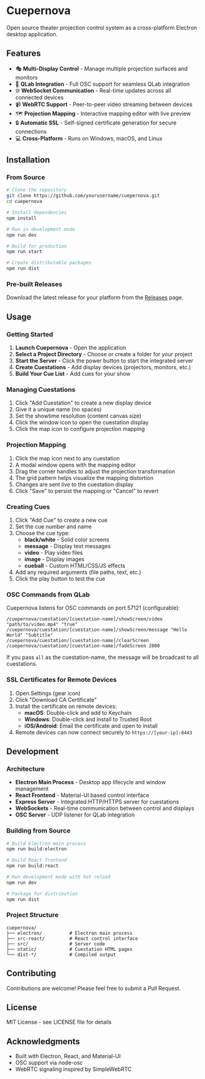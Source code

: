 # Cuepernova

Open source theater projection control system as a cross-platform Electron desktop application.

## Features

- 🎭 **Multi-Display Control** - Manage multiple projection surfaces and monitors
- 🎵 **QLab Integration** - Full OSC support for seamless QLab integration  
- 🌐 **WebSocket Communication** - Real-time updates across all connected devices
- 📹 **WebRTC Support** - Peer-to-peer video streaming between devices
- 🗺️ **Projection Mapping** - Interactive mapping editor with live preview
- 🔒 **Automatic SSL** - Self-signed certificate generation for secure connections
- 💻 **Cross-Platform** - Runs on Windows, macOS, and Linux

## Installation

### From Source

```bash
# Clone the repository
git clone https://github.com/yourusername/cuepernova.git
cd cuepernova

# Install dependencies
npm install

# Run in development mode
npm run dev

# Build for production
npm run start

# Create distributable packages
npm run dist
```

### Pre-built Releases

Download the latest release for your platform from the [Releases](https://github.com/yourusername/cuepernova/releases) page.

## Usage

### Getting Started

1. **Launch Cuepernova** - Open the application
2. **Select a Project Directory** - Choose or create a folder for your project
3. **Start the Server** - Click the power button to start the integrated server
4. **Create Cuestations** - Add display devices (projectors, monitors, etc.)
5. **Build Your Cue List** - Add cues for your show

### Managing Cuestations

1. Click "Add Cuestation" to create a new display device
2. Give it a unique name (no spaces)
3. Set the showtime resolution (content canvas size)
4. Click the window icon to open the cuestation display
5. Click the map icon to configure projection mapping

### Projection Mapping

1. Click the map icon next to any cuestation
2. A modal window opens with the mapping editor
3. Drag the corner handles to adjust the projection transformation
4. The grid pattern helps visualize the mapping distortion
5. Changes are sent live to the cuestation display
6. Click "Save" to persist the mapping or "Cancel" to revert

### Creating Cues

1. Click "Add Cue" to create a new cue
2. Set the cue number and name
3. Choose the cue type:
   - **black/white** - Solid color screens
   - **message** - Display text messages
   - **video** - Play video files
   - **image** - Display images
   - **cueball** - Custom HTML/CSS/JS effects
4. Add any required arguments (file paths, text, etc.)
5. Click the play button to test the cue

### OSC Commands from QLab

Cuepernova listens for OSC commands on port 57121 (configurable):

```
/cuepernova/cuestation/[cuestation-name]/showScreen/video "path/to/video.mp4" "true"
/cuepernova/cuestation/[cuestation-name]/showScreen/message "Hello World" "Subtitle"
/cuepernova/cuestation/[cuestation-name]/clearScreen
/cuepernova/cuestation/[cuestation-name]/fadeScreen 2000
```

If you pass `all` as the cuestation-name, the message will be broadcast to all cuestations.

### SSL Certificates for Remote Devices

1. Open Settings (gear icon)
2. Click "Download CA Certificate"
3. Install the certificate on remote devices:
   - **macOS**: Double-click and add to Keychain
   - **Windows**: Double-click and install to Trusted Root
   - **iOS/Android**: Email the certificate and open to install
4. Remote devices can now connect securely to `https://[your-ip]:8443`

## Development

### Architecture

- **Electron Main Process** - Desktop app lifecycle and window management
- **React Frontend** - Material-UI based control interface
- **Express Server** - Integrated HTTP/HTTPS server for cuestations
- **WebSockets** - Real-time communication between control and displays
- **OSC Server** - UDP listener for QLab integration

### Building from Source

```bash
# Build Electron main process
npm run build:electron

# Build React frontend
npm run build:react

# Run development mode with hot reload
npm run dev

# Package for distribution
npm run dist
```

### Project Structure

```
cuepernova/
├── electron/          # Electron main process
├── src-react/         # React control interface
├── src/               # Server code
├── static/            # Cuestation HTML pages
└── dist-*/            # Compiled output
```

## Contributing

Contributions are welcome! Please feel free to submit a Pull Request.

## License

MIT License - see LICENSE file for details

## Acknowledgments

- Built with Electron, React, and Material-UI
- OSC support via node-osc
- WebRTC signaling inspired by SimpleWebRTC